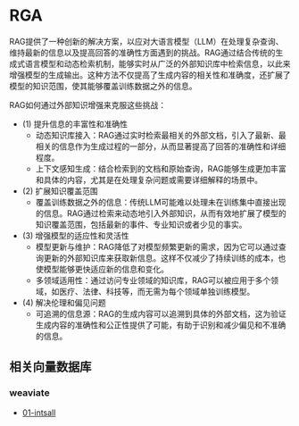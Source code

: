 # RGA
RAG提供了一种创新的解决方案，以应对大语言模型（LLM）在处理复杂查询、维持最新的信息以及提高回答的准确性方面遇到的挑战。RAG通过结合传统的生成式语言模型和动态检索机制，能够实时从广泛的外部知识库中检索信息，以此来增强模型的生成输出。这种方法不仅提高了生成内容的相关性和准确度，还扩展了模型的知识范围，使其能够覆盖训练数据之外的信息。

RAG如何通过外部知识增强来克服这些挑战：
- (1) 提升信息的丰富性和准确性
  - 动态知识库接入：RAG通过实时检索最相关的外部文档，引入了最新、最相关的信息作为生成过程的一部分，从而显著提高了回答的准确性和详细程度。
  - 上下文感知生成：结合检索到的文档和原始查询，RAG能够生成更加丰富和具体的内容，尤其是在处理复杂问题或需要详细解释的场景中。
- (2) 扩展知识覆盖范围
  - 覆盖训练数据之外的信息：传统LLM可能难以处理未在训练集中直接出现的信息。RAG通过检索来动态地引入外部知识，从而有效地扩展了模型的知识覆盖范围，包括最新的事件、专业知识或者少⻅的事实。
- (3) 增强模型的适应性和灵活性
  - 模型更新与维护：RAG降低了对模型频繁更新的需求，因为它可以通过查询更新的外部知识库来获取新信息。这样不仅减少了持续训练的成本，也使模型能够更快适应新的信息和变化。
  - 多领域适用性：通过访问专业领域的知识库，RAG可以被应用于多个领域，如医疗、法律、科技等，而无需为每个领域单独训练模型。
- (4) 解决伦理和偏⻅问题
  - 可追溯的信息源：RAG的生成内容可以追溯到具体的外部文档，这为验证生成内容的准确性和公正性提供了可能，有助于识别和减少偏⻅和不准确的信息。



## 相关向量数据库
### weaviate

- [01-intsall](08-llms/RAG/DB/weaviate_/01-intsall.ipynb)